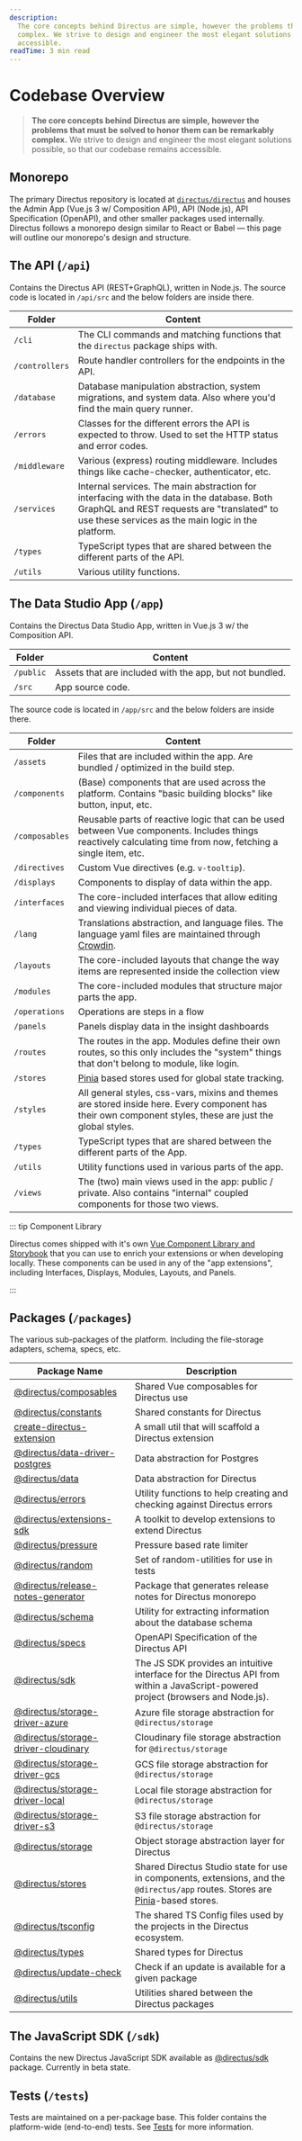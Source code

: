 ```yaml
---
description:
  The core concepts behind Directus are simple, however the problems that must be solved to honor them can be remarkably
  complex. We strive to design and engineer the most elegant solutions possible, so that our codebase remains
  accessible.
readTime: 3 min read
---
```


# Codebase Overview

> **The core concepts behind Directus are simple, however the problems that must be solved to honor them can be
> remarkably complex.** We strive to design and engineer the most elegant solutions possible, so that our codebase
> remains accessible.

## Monorepo

The primary Directus repository is located at [`directus/directus`](https://github.com/directus/directus) and houses the
Admin App (Vue.js 3 w/ Composition API), API (Node.js), API Specification (OpenAPI), and other smaller packages used
internally. Directus follows a monorepo design similar to React or Babel — this page will outline our monorepo's design
and structure.

## The API (`/api`)

Contains the Directus API (REST+GraphQL), written in Node.js. The source code is located in `/api/src` and the below
folders are inside there.

| Folder         | Content                                                                                                                                                                                         |
| -------------- | ----------------------------------------------------------------------------------------------------------------------------------------------------------------------------------------------- |
| `/cli`         | The CLI commands and matching functions that the `directus` package ships with.                                                                                                                 |
| `/controllers` | Route handler controllers for the endpoints in the API.                                                                                                                                         |
| `/database`    | Database manipulation abstraction, system migrations, and system data. Also where you'd find the main query runner.                                                                             |
| `/errors`      | Classes for the different errors the API is expected to throw. Used to set the HTTP status and error codes.                                                                                     |
| `/middleware`  | Various (express) routing middleware. Includes things like cache-checker, authenticator, etc.                                                                                                   |
| `/services`    | Internal services. The main abstraction for interfacing with the data in the database. Both GraphQL and REST requests are "translated" to use these services as the main logic in the platform. |
| `/types`       | TypeScript types that are shared between the different parts of the API.                                                                                                                        |
| `/utils`       | Various utility functions.                                                                                                                                                                      |

## The Data Studio App (`/app`)

Contains the Directus Data Studio App, written in Vue.js 3 w/ the Composition API.

| Folder    | Content                                                 |
| --------- | ------------------------------------------------------- |
| `/public` | Assets that are included with the app, but not bundled. |
| `/src`    | App source code.                                        |

The source code is located in `/app/src` and the below folders are inside there.

| Folder         | Content                                                                                                                                                      |
| -------------- | ------------------------------------------------------------------------------------------------------------------------------------------------------------ |
| `/assets`      | Files that are included within the app. Are bundled / optimized in the build step.                                                                           |
| `/components`  | (Base) components that are used across the platform. Contains "basic building blocks" like button, input, etc.                                               |
| `/composables` | Reusable parts of reactive logic that can be used between Vue components. Includes things reactively calculating time from now, fetching a single item, etc. |
| `/directives`  | Custom Vue directives (e.g. `v-tooltip`).                                                                                                                    |
| `/displays`    | Components to display of data within the app.                                                                                                                |
| `/interfaces`  | The core-included interfaces that allow editing and viewing individual pieces of data.                                                                       |
| `/lang`        | Translations abstraction, and language files. The language yaml files are maintained through [Crowdin](https://locales.directus.io).                         |
| `/layouts`     | The core-included layouts that change the way items are represented inside the collection view                                                               |
| `/modules`     | The core-included modules that structure major parts the app.                                                                                                |
| `/operations`  | Operations are steps in a flow                                                                                                                               |
| `/panels`      | Panels display data in the insight dashboards                                                                                                                |
| `/routes`      | The routes in the app. Modules define their own routes, so this only includes the "system" things that don't belong to module, like login.                   |
| `/stores`      | [Pinia](https://pinia.esm.dev) based stores used for global state tracking.                                                                                  |
| `/styles`      | All general styles, css-vars, mixins and themes are stored inside here. Every component has their own component styles, these are just the global styles.    |
| `/types`       | TypeScript types that are shared between the different parts of the App.                                                                                     |
| `/utils`       | Utility functions used in various parts of the app.                                                                                                          |
| `/views`       | The (two) main views used in the app: public / private. Also contains "internal" coupled components for those two views.                                     |

::: tip Component Library

Directus comes shipped with it's own [Vue Component Library and Storybook](https://components.directus.io) that you can
use to enrich your extensions or when developing locally. These components can be used in any of the "app extensions",
including Interfaces, Displays, Modules, Layouts, and Panels.

:::

## Packages (`/packages`)

The various sub-packages of the platform. Including the file-storage adapters, schema, specs, etc.

| Package Name                                                                                                             | Description                                                                                                                                                           |
| ------------------------------------------------------------------------------------------------------------------------ | --------------------------------------------------------------------------------------------------------------------------------------------------------------------- |
| [@directus/composables](/packages/@directus/composables/)                                                                | Shared Vue composables for Directus use                                                                                                                               |
| [@directus/constants](/packages/@directus/constants/)                                                                    | Shared constants for Directus                                                                                                                                         |
| [create-directus-extension](https://github.com/directus/directus/tree/main/packages/create-directus-extension)           | A small util that will scaffold a Directus extension                                                                                                                  |
| [@directus/data-driver-postgres](https://github.com/directus/directus/tree/main/packages/data-driver-postgres)           | Data abstraction for Postgres                                                                                                                                         |
| [@directus/data](https://github.com/directus/directus/tree/main/packages/data)                                           | Data abstraction for Directus                                                                                                                                         |
| [@directus/errors](/packages/@directus/errors/)                                                                          | Utility functions to help creating and checking against Directus errors                                                                                               |
| [@directus/extensions-sdk](/packages/@directus/extensions-sdk/)                                                          | A toolkit to develop extensions to extend Directus                                                                                                                    |
| [@directus/pressure](/packages/@directus/pressure/)                                                                      | Pressure based rate limiter                                                                                                                                           |
| [@directus/random](/packages/@directus/random/)                                                                          | Set of random-utilities for use in tests                                                                                                                              |
| [@directus/release-notes-generator](https://github.com/directus/directus/tree/main/packages/release-notes-generator)     | Package that generates release notes for Directus monorepo                                                                                                            |
| [@directus/schema](https://github.com/directus/directus/tree/main/packages/schema)                                       | Utility for extracting information about the database schema                                                                                                          |
| [@directus/specs](https://github.com/directus/directus/tree/main/packages/specs)                                         | OpenAPI Specification of the Directus API                                                                                                                             |
| [@directus/sdk](/packages/@directus/sdk/)                                                                                | The JS SDK provides an intuitive interface for the Directus API from within a JavaScript-powered project (browsers and Node.js).                                      |
| [@directus/storage-driver-azure](https://github.com/directus/directus/tree/main/packages/storage-driver-azure)           | Azure file storage abstraction for `@directus/storage`                                                                                                                |
| [@directus/storage-driver-cloudinary](https://github.com/directus/directus/tree/main/packages/storage-driver-cloudinary) | Cloudinary file storage abstraction for `@directus/storage`                                                                                                           |
| [@directus/storage-driver-gcs](https://github.com/directus/directus/tree/main/packages/storage-driver-gcs)               | GCS file storage abstraction for `@directus/storage`                                                                                                                  |
| [@directus/storage-driver-local](https://github.com/directus/directus/tree/main/packages/storage-driver-local)           | Local file storage abstraction for `@directus/storage`                                                                                                                |
| [@directus/storage-driver-s3](https://github.com/directus/directus/tree/main/packages/storage-driver-s3)                 | S3 file storage abstraction for `@directus/storage`                                                                                                                   |
| [@directus/storage](https://github.com/directus/directus/tree/main/packages/storage)                                     | Object storage abstraction layer for Directus                                                                                                                         |
| [@directus/stores](/packages/@directus/stores/)                                                                          | Shared Directus Studio state for use in components, extensions, and the `@directus/app` routes. Stores are [Pinia](https://www.npmjs.com/package/pinia)-based stores. |
| [@directus/tsconfig](https://github.com/directus/directus/tree/main/packages/tsconfig)                                   | The shared TS Config files used by the projects in the Directus ecosystem.                                                                                            |
| [@directus/types](/packages/@directus/types/)                                                                            | Shared types for Directus                                                                                                                                             |
| [@directus/update-check](/packages/@directus/update-check/)                                                              | Check if an update is available for a given package                                                                                                                   |
| [@directus/utils](https://github.com/directus/directus/tree/main/packages/utils)                                         | Utilities shared between the Directus packages                                                                                                                        |

## The JavaScript SDK (`/sdk`)

Contains the new Directus JavaScript SDK available as [@directus/sdk](</packages/SDK (beta)/>) package. Currently in
beta state.

## Tests (`/tests`)

Tests are maintained on a per-package base. This folder contains the platform-wide (end-to-end) tests. See
[Tests](/contributing/tests) for more information.
